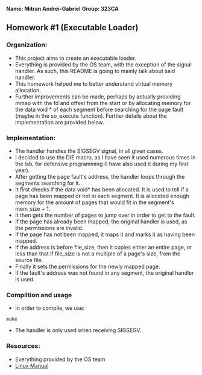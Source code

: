 **Name: Mitran Andrei-Gabriel**
**Group: 323CA**

## Homework #1 (Executable Loader)

### Organization:
* This project aims to create an executable loader.
* Everything is provided by the OS team, with the exception of the signal
handler. As such, this README is going to mainly talk about said handler.
* This homework helped me to better understand virtual memory allocation.
* Further improvements can be made, perhaps by actually providing mmap with
the fd and offset from the start or by allocating memory for the data void *
of each segment before searching for the page fault (maybe in the so_execute
function). Further details about the implementation are provided below.

### Implementation:
* The handler handles the SIGSEGV signal, in all given cases.
* I decided to use the DIE macro, as I have seen it used numerous times in the
lab, for defensive programming (I have also used it during my first year).
* After getting the page fault's address, the handler loops through the
segments searching for it.
* It first checks if the data void* has been allocated. It is used to tell if
a page has been mapped or not in each segment. It is allocated enough memory
for the amount of pages that would fit in the segment's mem_size + 1.
* It then gets the number of pages to jump over in order to get to the fault.
* If the page has already been mapped, the original handler is used,
as the permissions are invalid.
* If the page has not been mapped, it maps it and marks it as having been
mapped.
* If the address is before file_size, then it copies either an entire page,
or less than that if file_size is not a multiple of a page's size, from the
source file.
* Finally it sets the permissions for the newly mapped page.
* If the fault's address was not found in any segment, the original
handler is used.

### Compiltion and usage
* In order to compile, we use:
```
make
```
* The handler is only used when receiving SIGSEGV.

### Resources:
* Everything provided by the OS team
* [Linux Manual](https://www.man7.org/linux/man-pages/index.html)

